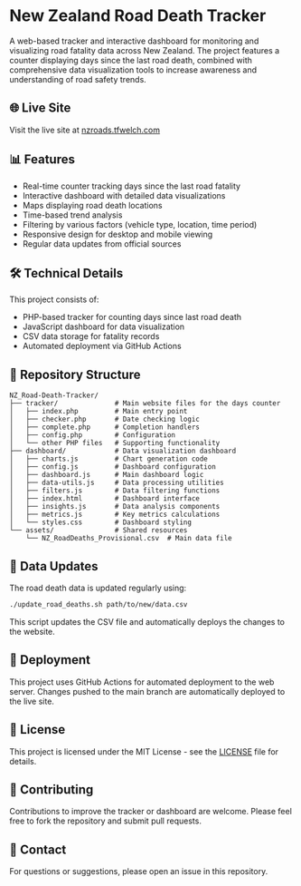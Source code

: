 # New Zealand Road Death Tracker

A web-based tracker and interactive dashboard for monitoring and visualizing road fatality data across New Zealand. The project features a counter displaying days since the last road death, combined with comprehensive data visualization tools to increase awareness and understanding of road safety trends.

## 🌐 Live Site

Visit the live site at [nzroads.tfwelch.com](https://nzroads.tfwelch.com)

## 📊 Features

- Real-time counter tracking days since the last road fatality
- Interactive dashboard with detailed data visualizations
- Maps displaying road death locations
- Time-based trend analysis
- Filtering by various factors (vehicle type, location, time period)
- Responsive design for desktop and mobile viewing
- Regular data updates from official sources

## 🛠️ Technical Details

This project consists of:
- PHP-based tracker for counting days since last road death
- JavaScript dashboard for data visualization
- CSV data storage for fatality records
- Automated deployment via GitHub Actions

## 📁 Repository Structure

```
NZ_Road-Death-Tracker/
├── tracker/              # Main website files for the days counter
│   ├── index.php         # Main entry point
│   ├── checker.php       # Date checking logic
│   ├── complete.php      # Completion handlers
│   ├── config.php        # Configuration
│   └── other PHP files   # Supporting functionality
├── dashboard/            # Data visualization dashboard
│   ├── charts.js         # Chart generation code
│   ├── config.js         # Dashboard configuration
│   ├── dashboard.js      # Main dashboard logic
│   ├── data-utils.js     # Data processing utilities
│   ├── filters.js        # Data filtering functions
│   ├── index.html        # Dashboard interface
│   ├── insights.js       # Data analysis components
│   ├── metrics.js        # Key metrics calculations
│   └── styles.css        # Dashboard styling
└── assets/               # Shared resources
    └── NZ_RoadDeaths_Provisional.csv  # Main data file
```

## 🔄 Data Updates

The road death data is updated regularly using:

```bash
./update_road_deaths.sh path/to/new/data.csv
```

This script updates the CSV file and automatically deploys the changes to the website.

## 🚀 Deployment

This project uses GitHub Actions for automated deployment to the web server. Changes pushed to the main branch are automatically deployed to the live site.

## 📝 License

This project is licensed under the MIT License - see the [LICENSE](LICENSE) file for details.

## 👥 Contributing

Contributions to improve the tracker or dashboard are welcome. Please feel free to fork the repository and submit pull requests.

## 📧 Contact

For questions or suggestions, please open an issue in this repository.
